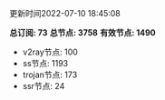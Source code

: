 更新时间2022-07-10 18:45:08

**总订阅: 73**
**总节点: 3758**
**有效节点: 1490**
- v2ray节点: 100
- ss节点: 1193
- trojan节点: 173
- ssr节点: 24
